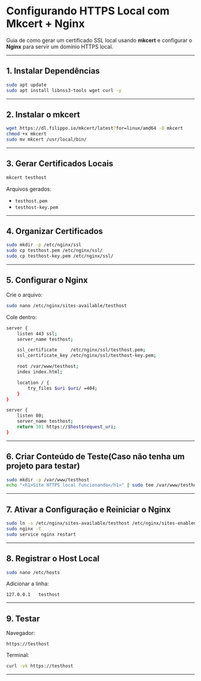 # Configurando HTTPS Local com Mkcert + Nginx

Guia de como gerar um certificado SSL local usando **mkcert** e configurar o **Nginx** para servir um domínio HTTPS local.

---

## 1. Instalar Dependências

```bash
sudo apt update
sudo apt install libnss3-tools wget curl -y
```

---

## 2. Instalar o mkcert

```bash
wget https://dl.filippo.io/mkcert/latest?for=linux/amd64 -O mkcert
chmod +x mkcert
sudo mv mkcert /usr/local/bin/
```

---

## 3. Gerar Certificados Locais

```bash
mkcert testhost
```

Arquivos gerados:

- `testhost.pem`
- `testhost-key.pem`

---

## 4. Organizar Certificados

```bash
sudo mkdir -p /etc/nginx/ssl
sudo cp testhost.pem /etc/nginx/ssl/
sudo cp testhost-key.pem /etc/nginx/ssl/
```

---

## 5. Configurar o Nginx

Crie o arquivo:

```bash
sudo nano /etc/nginx/sites-available/testhost
```

Cole dentro:

```bash
server {
    listen 443 ssl;
    server_name testhost;

    ssl_certificate     /etc/nginx/ssl/testhost.pem;
    ssl_certificate_key /etc/nginx/ssl/testhost-key.pem;

    root /var/www/testhost;
    index index.html;

    location / {
        try_files $uri $uri/ =404;
    }
}

server {
    listen 80;
    server_name testhost;
    return 301 https://$host$request_uri;
}
```

---

## 6. Criar Conteúdo de Teste(Caso não tenha um projeto para testar)

```bash
sudo mkdir -p /var/www/testhost
echo "<h1>Site HTTPS local funcionando</h1>" | sudo tee /var/www/testhost/index.html
```

---

## 7. Ativar a Configuração e Reiniciar o Nginx

```bash
sudo ln -s /etc/nginx/sites-available/testhost /etc/nginx/sites-enabled/
sudo nginx -t
sudo service nginx restart
```

---

## 8. Registrar o Host Local

```bash
sudo nano /etc/hosts
```

Adicionar a linha:

```
127.0.0.1   testhost
```

---

## 9. Testar

Navegador:

```
https://testhost
```

Terminal:

```bash
curl -vk https://testhost
```

---
